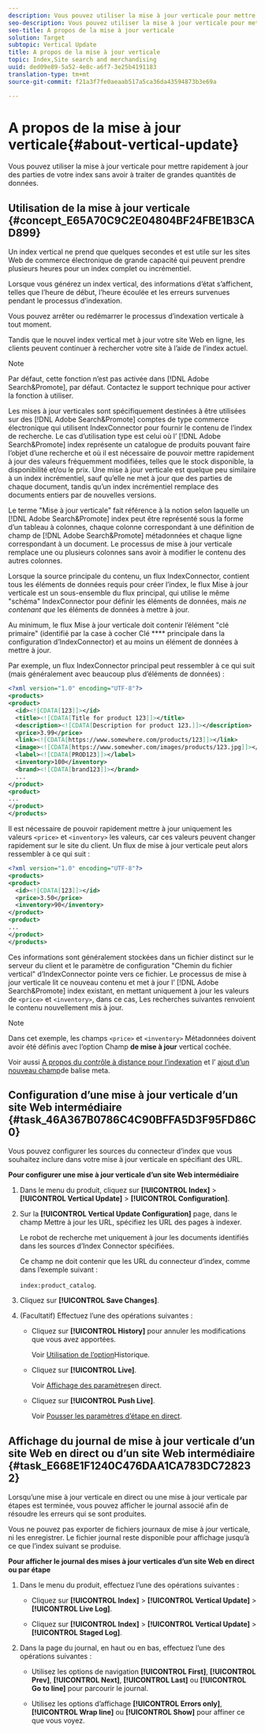 ```yaml
---
description: Vous pouvez utiliser la mise à jour verticale pour mettre rapidement à jour des parties de votre index sans avoir à traiter de grandes quantités de données.
seo-description: Vous pouvez utiliser la mise à jour verticale pour mettre rapidement à jour des parties de votre index sans avoir à traiter de grandes quantités de données.
seo-title: A propos de la mise à jour verticale
solution: Target
subtopic: Vertical Update
title: A propos de la mise à jour verticale
topic: Index,Site search and merchandising
uuid: ded09e89-5a52-4e8c-a6f7-3e25b4191183
translation-type: tm+mt
source-git-commit: f21a3f7fe0aeaab517a5ca36da43594873b3e69a

---
```



# A propos de la mise à jour verticale{#about-vertical-update}

Vous pouvez utiliser la mise à jour verticale pour mettre rapidement à jour des parties de votre index sans avoir à traiter de grandes quantités de données.

## Utilisation de la mise à jour verticale {#concept_E65A70C9C2E04804BF24FBE1B3CAD899}

Un index vertical ne prend que quelques secondes et est utile sur les sites Web de commerce électronique de grande capacité qui peuvent prendre plusieurs heures pour un index complet ou incrémentiel.

Lorsque vous générez un index vertical, des informations d’état s’affichent, telles que l’heure de début, l’heure écoulée et les erreurs survenues pendant le processus d’indexation.

Vous pouvez arrêter ou redémarrer le processus d’indexation verticale à tout moment.

Tandis que le nouvel index vertical met à jour votre site Web en ligne, les clients peuvent continuer à rechercher votre site à l’aide de l’index actuel.

>[!NOTE]
>
>Par défaut, cette fonction n’est pas activée dans [!DNL Adobe Search&Promote], par défaut. Contactez le support technique pour activer la fonction à utiliser.

Les mises à jour verticales sont spécifiquement destinées à être utilisées sur des [!DNL Adobe Search&Promote] comptes de type commerce électronique qui utilisent IndexConnector pour fournir le contenu de l’index de recherche. Le cas d’utilisation type est celui où l’ [!DNL Adobe Search&Promote] index représente un catalogue de produits pouvant faire l’objet d’une recherche et où il est nécessaire de pouvoir mettre rapidement à jour des valeurs fréquemment modifiées, telles que le stock disponible, la disponibilité et/ou le prix. Une mise à jour verticale est quelque peu similaire à un index incrémentiel, sauf qu’elle ne met à jour que des parties de chaque document, tandis qu’un index incrémentiel remplace des documents entiers par de nouvelles versions.

Le terme &quot;Mise à jour verticale&quot; fait référence à la notion selon laquelle un [!DNL Adobe Search&Promote] index peut être représenté sous la forme d’un tableau à colonnes, chaque colonne correspondant à une définition de champ de [!DNL Adobe Search&Promote] métadonnées et chaque ligne correspondant à un document. Le processus de mise à jour verticale remplace une ou plusieurs colonnes sans avoir à modifier le contenu des autres colonnes.

Lorsque la source principale du contenu, un flux IndexConnector, contient tous les éléments de données requis pour créer l’index, le flux Mise à jour verticale est un sous-ensemble du flux principal, qui utilise le même &quot;schéma&quot; IndexConnector pour définir les éléments de données, mais *ne contenant que* les éléments de données à mettre à jour.

Au minimum, le flux Mise à jour verticale doit contenir l’élément &quot;clé primaire&quot; (identifié par la case à cocher Clé **** principale dans la configuration d’IndexConnector) et au moins un élément de données à mettre à jour.

Par exemple, un flux IndexConnector principal peut ressembler à ce qui suit (mais généralement avec beaucoup plus d’éléments de données) :

```xml
<?xml version="1.0" encoding="UTF-8"?>
<products>
<product>
  <id><![CDATA[123]]></id>
  <title><![CDATA[Title for product 123]]></title>
  <description><![CDATA[Description for product 123.]]></description>
  <price>3.99</price>
  <link><![CDATA[https://www.somewhere.com/products/123]]></link>
  <image><![CDATA[https://www.somewher.com/images/products/123.jpg]]></image>
  <label><![CDATA[PROD123]]></label>
  <inventory>100</inventory>
  <brand><![CDATA[brand123]]></brand>
  ...
</product>
<product>
...
</product>
</products>
```

Il est nécessaire de pouvoir rapidement mettre à jour uniquement les valeurs `<price>` et `<inventory>` les valeurs, car ces valeurs peuvent changer rapidement sur le site du client. Un flux de mise à jour verticale peut alors ressembler à ce qui suit :

```xml
<?xml version="1.0" encoding="UTF-8"?>
<products>
<product>
  <id><![CDATA[123]]></id>
  <price>3.50</price>
  <inventory>90</inventory>
</product>
<product>
...
</product>
</products>
```

Ces informations sont généralement stockées dans un fichier distinct sur le serveur du client et le paramètre de configuration &quot;Chemin du fichier vertical&quot; d’IndexConnector pointe vers ce fichier. Le processus de mise à jour verticale lit ce nouveau contenu et met à jour l’ [!DNL Adobe Search&Promote] index existant, en mettant uniquement à jour les valeurs de `<price>` et `<inventory>`, dans ce cas, Les recherches suivantes renvoient le contenu nouvellement mis à jour.

>[!NOTE]
Dans cet exemple, les champs `<price>` et `<inventory>` Métadonnées doivent avoir été définis avec l’option Champ **de mise à jour** vertical cochée.

Voir aussi [A propos du contrôle à distance pour l’indexation](../c-about-index-menu/c-about-remote-control-for-indexing.md#concept_C79B322190E84106A434E5C6D4A4118F) et l’ [ajout d’un nouveau champ](../c-about-settings-menu/c-about-metadata-menu.md#task_6DF188C0FC7F4831A4444CA9AFA615E5)de balise meta.

## Configuration d’une mise à jour verticale d’un site Web intermédiaire {#task_46A367B0786C4C90BFFA5D3F95FD86C0}

Vous pouvez configurer les sources du connecteur d’index que vous souhaitez inclure dans votre mise à jour verticale en spécifiant des URL.

**Pour configurer une mise à jour verticale d’un site Web intermédiaire**

1. Dans le menu du produit, cliquez sur **[!UICONTROL Index]** > **[!UICONTROL Vertical Update]** > **[!UICONTROL Configuration]**.
1. Sur la **[!UICONTROL Vertical Update Configuration]** page, dans le champ Mettre à jour les URL, spécifiez les URL des pages à indexer.

   Le robot de recherche met uniquement à jour les documents identifiés dans les sources d’Index Connector spécifiées.

   Ce champ ne doit contenir que les URL du connecteur d’index, comme dans l’exemple suivant :

   `index:product_catalog`.
1. Cliquez sur **[!UICONTROL Save Changes]**.
1. (Facultatif) Effectuez l’une des opérations suivantes :

   * Cliquez sur **[!UICONTROL History]** pour annuler les modifications que vous avez apportées.

      Voir [Utilisation de l’option](../t-using-the-history-option.md#task_70DD3F87A67242BBBD2CB27156F43002)Historique.

   * Cliquez sur **[!UICONTROL Live]**.

      Voir [Affichage des paramètres](../c-about-staging.md#task_401A0EBDB5DB4D4CA933CBA7BECDC10F)en direct.

   * Cliquez sur **[!UICONTROL Push Live]**.

      Voir [Pousser les paramètres d’étape en direct](../c-about-staging.md#task_44306783B4C0408AAA58B471DAF2D9A4).

## Affichage du journal de mise à jour verticale d’un site Web en direct ou d’un site Web intermédiaire {#task_E668E1F1240C476DAA1CA783DC728232}

Lorsqu’une mise à jour verticale en direct ou une mise à jour verticale par étapes est terminée, vous pouvez afficher le journal associé afin de résoudre les erreurs qui se sont produites.

Vous ne pouvez pas exporter de fichiers journaux de mise à jour verticale, ni les enregistrer. Le fichier journal reste disponible pour affichage jusqu’à ce que l’index suivant se produise.

**Pour afficher le journal des mises à jour verticales d’un site Web en direct ou par étape**

1. Dans le menu du produit, effectuez l’une des opérations suivantes :

   * Cliquez sur **[!UICONTROL Index]** > **[!UICONTROL Vertical Update]** > **[!UICONTROL Live Log]**.

   * Cliquez sur **[!UICONTROL Index]** > **[!UICONTROL Vertical Update]** > **[!UICONTROL Staged Log]**.

1. Dans la page du journal, en haut ou en bas, effectuez l’une des opérations suivantes :

   * Utilisez les options de navigation **[!UICONTROL First]**, **[!UICONTROL Prev]**, **[!UICONTROL Next]**, **[!UICONTROL Last]** ou **[!UICONTROL Go to line]** pour parcourir le journal.

   * Utilisez les options d’affichage **[!UICONTROL Errors only]**, **[!UICONTROL Wrap line]** ou **[!UICONTROL Show]** pour affiner ce que vous voyez.

